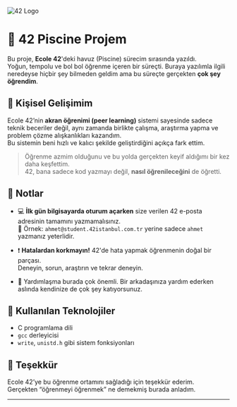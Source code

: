 
![42 Logo](https://upload.wikimedia.org/wikipedia/commons/8/8d/42_Logo.svg)

# 🧠 42 Piscine Projem

Bu proje, **Ecole 42**'deki havuz (Piscine) sürecim sırasında yazıldı.  
Yoğun, tempolu ve bol bol öğrenme içeren bir süreçti. Buraya yazılımla ilgili neredeyse hiçbir şey bilmeden geldim ama bu süreçte gerçekten **çok şey öğrendim**.

## 🚀 Kişisel Gelişimim

Ecole 42’nin **akran öğrenimi (peer learning)** sistemi sayesinde sadece teknik beceriler değil, aynı zamanda birlikte çalışma, araştırma yapma ve problem çözme alışkanlıkları kazandım.  
Bu sistemin beni hızlı ve kalıcı şekilde geliştirdiğini açıkça fark ettim.

> Öğrenme azmim olduğunu ve bu yolda gerçekten keyif aldığımı bir kez daha keşfettim.  
> 42, bana sadece kod yazmayı değil, **nasıl öğrenileceğini** de öğretti.

## 📝 Notlar

- 💻 **İlk gün bilgisayarda oturum açarken** size verilen 42 e-posta adresinin tamamını yazmamalısınız.  
  📌 Örnek: `ahmet@student.42istanbul.com.tr` yerine sadece `ahmet` yazmanız yeterlidir.

- ❗ **Hatalardan korkmayın!** 42'de hata yapmak öğrenmenin doğal bir parçası.  
  Deneyin, sorun, araştırın ve tekrar deneyin.

- 🤝 Yardımlaşma burada çok önemli. Bir arkadaşınıza yardım ederken aslında kendinize de çok şey katıyorsunuz.

## 📌 Kullanılan Teknolojiler

- C programlama dili
- `gcc` derleyicisi
- `write`, `unistd.h` gibi sistem fonksiyonları

## 🙌 Teşekkür

Ecole 42’ye bu öğrenme ortamını sağladığı için teşekkür ederim.  
Gerçekten “öğrenmeyi öğrenmek” ne demekmiş burada anladım.

---
